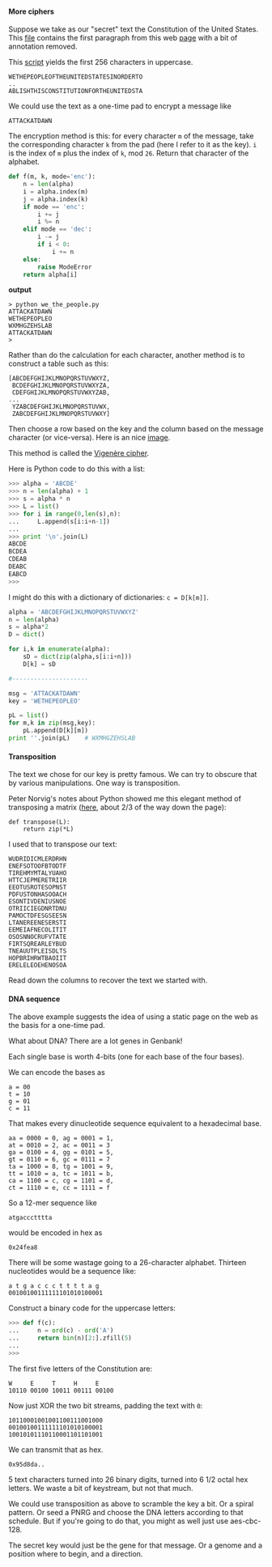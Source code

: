 #### More ciphers

Suppose we take as our "secret" text the Constitution of the United States.  This [file](scripts/constitution_preamble.txt) contains the first paragraph from this web [page](https://www.usconstitution.net/const.txt) with a bit of annotation removed.

This [script](scripts/we_the_people.py) yields the first 256 characters in uppercase.

    WETHEPEOPLEOFTHEUNITEDSTATESINORDERTO
    ..
    ABLISHTHISCONSTITUTIONFORTHEUNITEDSTA

We could use the text as a one-time pad to encrypt a message like 

    ATTACKATDAWN

The encryption method is this:  for every character `m` of the message, take the corresponding character `k` from the pad (here I refer to it as the key).  `i` is the index of `m` plus the index of `k`, mod `26`.  Return that character of the alphabet.

``` python
def f(m, k, mode='enc'):
    n = len(alpha)
    i = alpha.index(m)
    j = alpha.index(k)
    if mode == 'enc':
        i += j
        i %= n
    elif mode == 'dec':
        i -= j
        if i < 0:
            i += n
    else:
        raise ModeError
    return alpha[i]
```

**output**

```
> python we_the_people.py 
ATTACKATDAWN
WETHEPEOPLEO
WXMHGZEHSLAB
ATTACKATDAWN
>
```

Rather than do the calculation for each character, another method is to construct a table such as this:

```
[ABCDEFGHIJKLMNOPQRSTUVWXYZ,
 BCDEFGHIJKLMNOPQRSTUVWXYZA,
 CDEFGHIJKLMNOPQRSTUVWXYZAB,
...
 YZABCDEFGHIJKLMNOPQRSTUVWX,
 ZABCDEFGHIJKLMNOPQRSTUVWXY]
```

Then choose a row based on the key and the column based on the message character (or vice-versa).  Here is an nice [image](figs/vigenere.png).

This method is called the [Vigenère cipher](https://en.wikipedia.org/wiki/Vigenère_cipher).

Here is Python code to do this with a list:

```python
>>> alpha = 'ABCDE'
>>> n = len(alpha) + 1
>>> s = alpha * n
>>> L = list()
>>> for i in range(0,len(s),n):
...     L.append(s[i:i+n-1])
... 
>>> print '\n'.join(L)
ABCDE
BCDEA
CDEAB
DEABC
EABCD
>>>
```

I might do this with a dictionary of dictionaries:  `c = D[k[m]]`.

```python
alpha = 'ABCDEFGHIJKLMNOPQRSTUVWXYZ'
n = len(alpha)
s = alpha*2
D = dict()

for i,k in enumerate(alpha):
    sD = dict(zip(alpha,s[i:i+n]))
    D[k] = sD

#---------------------

msg = 'ATTACKATDAWN'
key = 'WETHEPEOPLEO'

pL = list()
for m,k in zip(msg,key):
    pL.append(D[k][m])
print ''.join(pL)    # WXMHGZEHSLAB
```

#### Transposition

The text we chose for our key is pretty famous.  We can try to obscure that by various manipulations.  One way is transposition.

Peter Norvig's notes about Python showed me this elegant method of transposing a matrix ([here](http://norvig.com/python-iaq.html), about 2/3 of the way down the page):

    def transpose(L):
        return zip(*L)

I used that to transpose our text:

    WUDRIDICMLERDRHN
    ENEFSOTOOFBTODTF
    TIREHMYMTALYUAHO
    HTTCJEPMERETRIIR
    EEOTUSROTESOPNST
    PDFUSTONHASOOACH
    ESONTIVDENIUSNOE
    OTRIICIEGDNRTDNU
    PAMOCTDFESGSEESN
    LTANEREENESERSTI
    EEMEIAFNECOLITIT
    OSOSNNOCRUFVTATE
    FIRTSQREARLEYBUD
    TNEAUUTPLEISDLTS
    HOPBRIHRWTBAOIIT
    ERELELEOEHENOSOA

Read down the columns to recover the text we started with.

#### DNA sequence

The above example suggests the idea of using a static page on the web as the basis for a one-time pad.

What about DNA?  There are a lot genes in Genbank!  

Each single base is worth 4-bits (one for each base of the four bases). 

We can encode the bases as

    a = 00
    t = 10
    g = 01
    c = 11

That makes every dinucleotide sequence equivalent to a hexadecimal base.

```
aa = 0000 = 0, ag = 0001 = 1, 
at = 0010 = 2, ac = 0011 = 3
ga = 0100 = 4, gg = 0101 = 5, 
gt = 0110 = 6, gc = 0111 = 7
ta = 1000 = 8, tg = 1001 = 9, 
tt = 1010 = a, tc = 1011 = b,
ca = 1100 = c, cg = 1101 = d, 
ct = 1110 = e, cc = 1111 = f
```

So a 12-mer sequence like

    atgaccctttta
    
would be encoded in hex as

    0x24fea8

    
There will be some wastage going to a 26-character alphabet.  Thirteen nucleotides would be a sequence like:

    a t g a c c c t t t t a g
    00100100111111101010100001

Construct a binary code for the uppercase letters:

``` python
>>> def f(c):
...     n = ord(c) - ord('A')
...     return bin(n)[2:].zfill(5)
...
>>>
```
    
The first five letters of the Constitution are:

    W     E     T     H     E
    10110 00100 10011 00111 00100

Now just XOR the two bit streams, padding the text with `0`:

    10110001001001100111001000
    00100100111111101010100001
    10010101110110001101101001
    
We can transmit that as hex.

    0x95d8da..


5 text characters turned into 26 binary digits, turned into 6 1/2 octal hex letters.  We waste a bit of keystream, but not that much.

We could use transposition as above to scramble the key a bit.  Or a spiral pattern.  Or seed a PNRG and choose the DNA letters according to that schedule.  But if you're going to do that, you might as well just use aes-cbc-128.

The secret key would just be the gene for that message. Or a genome and a position where to begin, and a direction.



